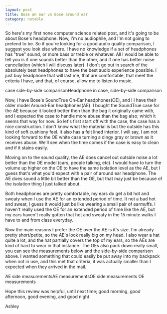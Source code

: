 ```yaml
---
layout: post
title: Bose on ear vs Bose around ear
category: notable
---
```


So here's my first none computer science related post, and it's going to be about Bose's headphone. Now, I'm no audiophile, and I'm not going to pretend to be. So if you're looking for a good audio quality comparison, I suggest you look else where. I have no knowledge if a set of headphones has "true" sound, or more bass or treble or whatever. All I would be able to tell you is if one sounds better than the other, and if one has better noise cancellation (which I will discuss later). I don't go out in search of the absolutely best headphones to have the best audio experience possible. I just buy headphone that will last me, that are comfortable, that meet the criteria I have, and that, of course, allow me to listen to music.

case side-by-side comparisonHeadphone in case, side-by-side comparison 

Now, I have Bose's SoundTrue On-Ear headphones(OE), and I I have their older model Around-Ear headphones(AE). I bought the SoundTrue case for the AE because it looked better then than the bag it originally came with, and I expected the case to handle more abuse than the bag also; which it seems that way for now. So let's first start off with the case, the case has a nice construction. I don't know what the material is but the outside has this kind of soft cushiony feel. It also has a felt lined interior. I will say, I am not looking forward to the OE white case turning a dingy gray or brown as it receives abuse. We'll see when the time comes if the case is easy to clean and if it stains easily.

Moving on to the sound quality, the AE does cancel out outside noise a lot better than the OE model (cars, people talking, etc). I would have to turn the volume up higher on the OE to have the same isolation level as the AE, but I guess that's what you'd expect with a pair of around ear headphone. The AE does sound a little bit better than the OE, but that may just be because of the isolation thing I just talked about.

Both headphones are pretty comfortable, my ears do get a bit hot and sweaty when I use the AE for an extended period of time. It not a bad hot and sweat, I guess it would just be like wearing a small pair of earmuffs. I haven't really used the OE for an extended period of time like the AE, but my ears haven't really gotten that hot and sweaty in the 15 minute walks I have to and from class everyday.

Now the main reasons I prefer the OE over the AE is it's size. I'm already pretty short/petite, so the AE's look really big on my head. I also wear a hat quite a lot, and the hat partially covers the top of my ears, so the AEs are kind of hard to wear in that instance. The OEs also pack down really small, you can see the measurements below and the side-by-side comparison above. I wanted something that could easily be put away into my backpack when not in use, and this met that criteria, it was actually smaller than I expected when they arrived in the mail.

AE side measurementsAE measurementsOE side measurements OE measurements

Hope this review was helpful, until next time; good morning, good afternoon, good evening, and good night

Ashley